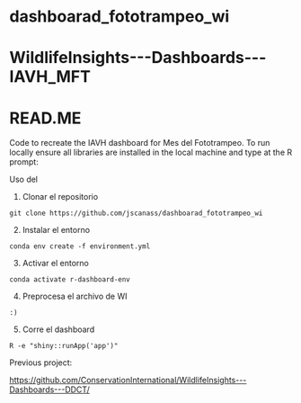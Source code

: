 # dashboarad_fototrampeo_wi

# WildlifeInsights---Dashboards---IAVH_MFT
# READ.ME

Code to recreate the IAVH dashboard for Mes del Fototrampeo.
To run locally ensure all libraries are installed in the local machine and type at the R prompt:


Uso del 

1. Clonar el repositorio 

```
git clone https://github.com/jscanass/dashboarad_fototrampeo_wi
```

2. Instalar el entorno

```
conda env create -f environment.yml
```

3. Activar el entorno


```
conda activate r-dashboard-env
```

4. Preprocesa el archivo de WI

```
:)
```

5. Corre el dashboard

```
R -e "shiny::runApp('app')"

```



Previous project:

https://github.com/ConservationInternational/WildlifeInsights---Dashboards---DDCT/